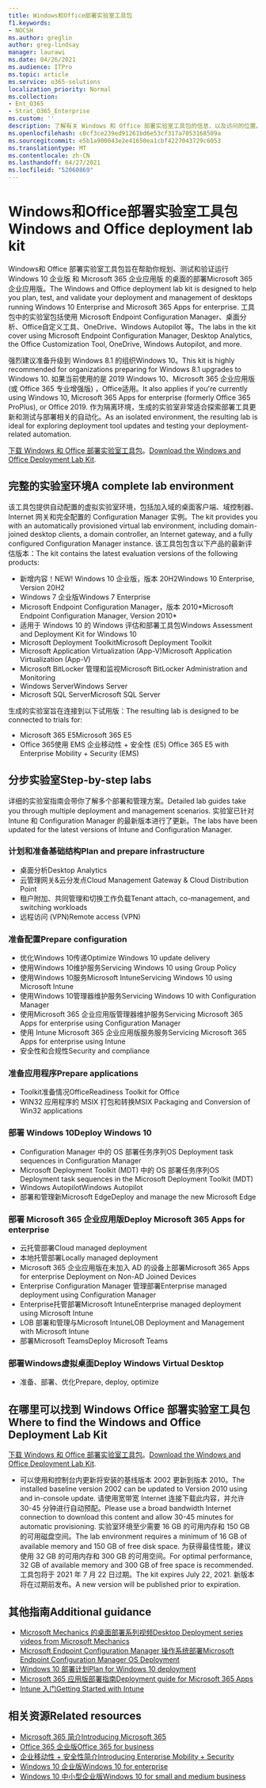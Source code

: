 ```yaml
---
title: Windows和Office部署实验室工具包
f1.keywords:
- NOCSH
ms.author: greglin
author: greg-lindsay
manager: laurawi
ms.date: 04/26/2021
ms.audience: ITPro
ms.topic: article
ms.service: o365-solutions
localization_priority: Normal
ms.collection:
- Ent_O365
- Strat_O365_Enterprise
ms.custom: ''
description: 了解有关 Windows 和 Office 部署实验室工具包的信息，以及访问的位置。
ms.openlocfilehash: c0cf3ce239ed91261bd6e53cf317a7053168509a
ms.sourcegitcommit: e5b1a900043e2e41650ea1cbf4227043729c6053
ms.translationtype: MT
ms.contentlocale: zh-CN
ms.lasthandoff: 04/27/2021
ms.locfileid: "52060869"
---
```

# <a name="windows-and-office-deployment-lab-kit"></a><span data-ttu-id="f55d1-103">Windows和Office部署实验室工具包</span><span class="sxs-lookup"><span data-stu-id="f55d1-103">Windows and Office deployment lab kit</span></span>

<span data-ttu-id="f55d1-104">Windows和 Office 部署实验室工具包旨在帮助你规划、测试和验证运行 Windows 10 企业版 和 Microsoft 365 企业应用版 的桌面的部署Microsoft 365 企业应用版。</span><span class="sxs-lookup"><span data-stu-id="f55d1-104">The Windows and Office deployment lab kit is designed to help you plan, test, and validate your deployment and management of desktops running Windows 10 Enterprise and Microsoft 365 Apps for enterprise.</span></span> <span data-ttu-id="f55d1-105">工具包中的实验室包括使用 Microsoft Endpoint Configuration Manager、桌面分析、Office自定义工具、OneDrive、Windows Autopilot 等。</span><span class="sxs-lookup"><span data-stu-id="f55d1-105">The labs in the kit cover using Microsoft Endpoint Configuration Manager, Desktop Analytics, the Office Customization Tool, OneDrive, Windows Autopilot, and more.</span></span>

<span data-ttu-id="f55d1-106">强烈建议准备升级到 Windows 8.1 的组织Windows 10。</span><span class="sxs-lookup"><span data-stu-id="f55d1-106">This kit is highly recommended for organizations preparing for Windows 8.1 upgrades to Windows 10.</span></span> <span data-ttu-id="f55d1-107">如果当前使用的是 2019 Windows 10、Microsoft 365 企业应用版 (或 Office 365 专业增强版) ，Office适用。</span><span class="sxs-lookup"><span data-stu-id="f55d1-107">It also applies if you're currently using Windows 10, Microsoft 365 Apps for enterprise (formerly Office 365 ProPlus), or Office 2019.</span></span> <span data-ttu-id="f55d1-108">作为隔离环境，生成的实验室非常适合探索部署工具更新和测试与部署相关的自动化。</span><span class="sxs-lookup"><span data-stu-id="f55d1-108">As an isolated environment, the resulting lab is ideal for exploring deployment tool updates and testing your deployment-related automation.</span></span>

<span data-ttu-id="f55d1-109">[下载 Windows 和 Office 部署实验室工具包](https://www.microsoft.com/evalcenter/evaluate-lab-kit)。</span><span class="sxs-lookup"><span data-stu-id="f55d1-109">[Download the Windows and Office Deployment Lab Kit](https://www.microsoft.com/evalcenter/evaluate-lab-kit).</span></span>

## <a name="a-complete-lab-environment"></a><span data-ttu-id="f55d1-110">完整的实验室环境</span><span class="sxs-lookup"><span data-stu-id="f55d1-110">A complete lab environment</span></span>

<span data-ttu-id="f55d1-111">该工具包提供自动配置的虚拟实验室环境，包括加入域的桌面客户端、域控制器、Internet 网关和完全配置的 Configuration Manager 实例。</span><span class="sxs-lookup"><span data-stu-id="f55d1-111">The kit provides you with an automatically provisioned virtual lab environment, including domain-joined desktop clients, a domain controller, an Internet gateway, and a fully configured Configuration Manager instance.</span></span> <span data-ttu-id="f55d1-112">该工具包包含以下产品的最新评估版本：</span><span class="sxs-lookup"><span data-stu-id="f55d1-112">The kit contains the latest evaluation versions of the following products:</span></span>

  - <span data-ttu-id="f55d1-113">新增内容！</span><span class="sxs-lookup"><span data-stu-id="f55d1-113">NEW!</span></span> <span data-ttu-id="f55d1-114">Windows 10 企业版，版本 20H2</span><span class="sxs-lookup"><span data-stu-id="f55d1-114">Windows 10 Enterprise, Version 20H2</span></span>
  - <span data-ttu-id="f55d1-115">Windows 7 企业版</span><span class="sxs-lookup"><span data-stu-id="f55d1-115">Windows 7 Enterprise</span></span>
  - <span data-ttu-id="f55d1-116">Microsoft Endpoint Configuration Manager，版本 2010\*</span><span class="sxs-lookup"><span data-stu-id="f55d1-116">Microsoft Endpoint Configuration Manager, Version 2010\*</span></span>
  - <span data-ttu-id="f55d1-117">适用于 Windows 10 的 Windows 评估和部署工具包</span><span class="sxs-lookup"><span data-stu-id="f55d1-117">Windows Assessment and Deployment Kit for Windows 10</span></span>
  - <span data-ttu-id="f55d1-118">Microsoft Deployment Toolkit</span><span class="sxs-lookup"><span data-stu-id="f55d1-118">Microsoft Deployment Toolkit</span></span>
  - <span data-ttu-id="f55d1-119">Microsoft Application Virtualization (App-V)</span><span class="sxs-lookup"><span data-stu-id="f55d1-119">Microsoft Application Virtualization (App-V)</span></span>
  - <span data-ttu-id="f55d1-120">Microsoft BitLocker 管理和监视</span><span class="sxs-lookup"><span data-stu-id="f55d1-120">Microsoft BitLocker Administration and Monitoring</span></span> 
  - <span data-ttu-id="f55d1-121">Windows Server</span><span class="sxs-lookup"><span data-stu-id="f55d1-121">Windows Server</span></span> 
  - <span data-ttu-id="f55d1-122">Microsoft SQL Server</span><span class="sxs-lookup"><span data-stu-id="f55d1-122">Microsoft SQL Server</span></span> 

<span data-ttu-id="f55d1-123">生成的实验室旨在连接到以下试用版：</span><span class="sxs-lookup"><span data-stu-id="f55d1-123">The resulting lab is designed to be connected to trials for:</span></span> 

  - <span data-ttu-id="f55d1-124">Microsoft 365 E5</span><span class="sxs-lookup"><span data-stu-id="f55d1-124">Microsoft 365 E5</span></span>
  - <span data-ttu-id="f55d1-125">Office 365使用 EMS 企业移动性 + 安全性 (E5) </span><span class="sxs-lookup"><span data-stu-id="f55d1-125">Office 365 E5 with Enterprise Mobility + Security (EMS)</span></span>

## <a name="step-by-step-labs"></a><span data-ttu-id="f55d1-126">分步实验室</span><span class="sxs-lookup"><span data-stu-id="f55d1-126">Step-by-step labs</span></span>

<span data-ttu-id="f55d1-127">详细的实验室指南会带你了解多个部署和管理方案。</span><span class="sxs-lookup"><span data-stu-id="f55d1-127">Detailed lab guides take you through multiple deployment and management scenarios.</span></span> <span data-ttu-id="f55d1-128">实验室已针对 Intune 和 Configuration Manager 的最新版本进行了更新。</span><span class="sxs-lookup"><span data-stu-id="f55d1-128">The labs have been updated for the latest versions of Intune and Configuration Manager.</span></span> 

### <a name="plan-and-prepare-infrastructure"></a><span data-ttu-id="f55d1-129">计划和准备基础结构</span><span class="sxs-lookup"><span data-stu-id="f55d1-129">Plan and prepare infrastructure</span></span> 
- <span data-ttu-id="f55d1-130">桌面分析</span><span class="sxs-lookup"><span data-stu-id="f55d1-130">Desktop Analytics</span></span> 
- <span data-ttu-id="f55d1-131">云管理网关&云分发点</span><span class="sxs-lookup"><span data-stu-id="f55d1-131">Cloud Management Gateway & Cloud Distribution Point</span></span> 
- <span data-ttu-id="f55d1-132">租户附加、共同管理和切换工作负载</span><span class="sxs-lookup"><span data-stu-id="f55d1-132">Tenant attach, co-management, and switching workloads</span></span> 
- <span data-ttu-id="f55d1-133">远程访问 (VPN)</span><span class="sxs-lookup"><span data-stu-id="f55d1-133">Remote access (VPN)</span></span> 

### <a name="prepare-configuration"></a><span data-ttu-id="f55d1-134">准备配置</span><span class="sxs-lookup"><span data-stu-id="f55d1-134">Prepare configuration</span></span>   

- <span data-ttu-id="f55d1-135">优化Windows 10传递</span><span class="sxs-lookup"><span data-stu-id="f55d1-135">Optimize Windows 10 update delivery</span></span>   
- <span data-ttu-id="f55d1-136">使用Windows 10维护服务</span><span class="sxs-lookup"><span data-stu-id="f55d1-136">Servicing Windows 10 using Group Policy</span></span>
- <span data-ttu-id="f55d1-137">使用Windows 10服务Microsoft Intune</span><span class="sxs-lookup"><span data-stu-id="f55d1-137">Servicing Windows 10 using Microsoft Intune</span></span>   
- <span data-ttu-id="f55d1-138">使用Windows 10管理器维护服务</span><span class="sxs-lookup"><span data-stu-id="f55d1-138">Servicing Windows 10 with Configuration Manager</span></span>   
- <span data-ttu-id="f55d1-139">使用Microsoft 365 企业应用版管理器维护服务</span><span class="sxs-lookup"><span data-stu-id="f55d1-139">Servicing Microsoft 365 Apps for enterprise using Configuration Manager</span></span>   
- <span data-ttu-id="f55d1-140">使用 Intune Microsoft 365 企业应用版服务服务</span><span class="sxs-lookup"><span data-stu-id="f55d1-140">Servicing Microsoft 365 Apps for enterprise using Intune</span></span>  
- <span data-ttu-id="f55d1-141">安全性和合规性</span><span class="sxs-lookup"><span data-stu-id="f55d1-141">Security and compliance</span></span>   

### <a name="prepare-applications"></a><span data-ttu-id="f55d1-142">准备应用程序</span><span class="sxs-lookup"><span data-stu-id="f55d1-142">Prepare applications</span></span>    

- <span data-ttu-id="f55d1-143">Toolkit准备情况Office</span><span class="sxs-lookup"><span data-stu-id="f55d1-143">Readiness Toolkit for Office</span></span>  
- <span data-ttu-id="f55d1-144">WIN32 应用程序的 MSIX 打包和转换</span><span class="sxs-lookup"><span data-stu-id="f55d1-144">MSIX Packaging and Conversion of Win32 applications</span></span>   

### <a name="deploy-windows-10"></a><span data-ttu-id="f55d1-145">部署 Windows 10</span><span class="sxs-lookup"><span data-stu-id="f55d1-145">Deploy Windows 10</span></span>   

- <span data-ttu-id="f55d1-146">Configuration Manager 中的 OS 部署任务序列</span><span class="sxs-lookup"><span data-stu-id="f55d1-146">OS Deployment task sequences in Configuration Manager</span></span>
- <span data-ttu-id="f55d1-147">Microsoft Deployment Toolkit (MDT) 中的 OS 部署任务序列</span><span class="sxs-lookup"><span data-stu-id="f55d1-147">OS Deployment task sequences in the Microsoft Deployment Toolkit (MDT)</span></span>
- <span data-ttu-id="f55d1-148">Windows Autopilot</span><span class="sxs-lookup"><span data-stu-id="f55d1-148">Windows Autopilot</span></span>
- <span data-ttu-id="f55d1-149">部署和管理新Microsoft Edge</span><span class="sxs-lookup"><span data-stu-id="f55d1-149">Deploy and manage the new Microsoft Edge</span></span>  

### <a name="deploy-microsoft-365-apps-for-enterprise"></a><span data-ttu-id="f55d1-150">部署 Microsoft 365 企业应用版</span><span class="sxs-lookup"><span data-stu-id="f55d1-150">Deploy Microsoft 365 Apps for enterprise</span></span>    

- <span data-ttu-id="f55d1-151">云托管部署</span><span class="sxs-lookup"><span data-stu-id="f55d1-151">Cloud managed deployment</span></span>  
- <span data-ttu-id="f55d1-152">本地托管部署</span><span class="sxs-lookup"><span data-stu-id="f55d1-152">Locally managed deployment</span></span>    
- <span data-ttu-id="f55d1-153">Microsoft 365 企业应用版在未加入 AD 的设备上部署</span><span class="sxs-lookup"><span data-stu-id="f55d1-153">Microsoft 365 Apps for enterprise Deployment on Non-AD Joined Devices</span></span> 
- <span data-ttu-id="f55d1-154">Enterprise Configuration Manager 管理部署</span><span class="sxs-lookup"><span data-stu-id="f55d1-154">Enterprise managed deployment using Configuration Manager</span></span>
- <span data-ttu-id="f55d1-155">Enterprise托管部署Microsoft Intune</span><span class="sxs-lookup"><span data-stu-id="f55d1-155">Enterprise managed deployment using Microsoft Intune</span></span>  
- <span data-ttu-id="f55d1-156">LOB 部署和管理与Microsoft Intune</span><span class="sxs-lookup"><span data-stu-id="f55d1-156">LOB Deployment and Management with Microsoft Intune</span></span>
- <span data-ttu-id="f55d1-157">部署Microsoft Teams</span><span class="sxs-lookup"><span data-stu-id="f55d1-157">Deploy Microsoft Teams</span></span>

### <a name="deploy-windows-virtual-desktop"></a><span data-ttu-id="f55d1-158">部署Windows虚拟桌面</span><span class="sxs-lookup"><span data-stu-id="f55d1-158">Deploy Windows Virtual Desktop</span></span>  

- <span data-ttu-id="f55d1-159">准备、部署、优化</span><span class="sxs-lookup"><span data-stu-id="f55d1-159">Prepare, deploy, optimize</span></span>
 
## <a name="where-to-find-the-windows-and-office-deployment-lab-kit"></a><span data-ttu-id="f55d1-160">在哪里可以找到 Windows Office 部署实验室工具包</span><span class="sxs-lookup"><span data-stu-id="f55d1-160">Where to find the Windows and Office Deployment Lab Kit</span></span>

<span data-ttu-id="f55d1-161">[下载 Windows 和 Office 部署实验室工具包](https://www.microsoft.com/evalcenter/evaluate-lab-kit)。</span><span class="sxs-lookup"><span data-stu-id="f55d1-161">[Download the Windows and Office Deployment Lab Kit](https://www.microsoft.com/evalcenter/evaluate-lab-kit).</span></span>

* <span data-ttu-id="f55d1-162">可以使用和控制台内更新将安装的基线版本 2002 更新到版本 2010。</span><span class="sxs-lookup"><span data-stu-id="f55d1-162">The installed baseline version 2002 can be updated to Version 2010 using and in-console update.</span></span> <span data-ttu-id="f55d1-163">请使用宽带宽 Internet 连接下载此内容，并允许 30-45 分钟进行自动预配。</span><span class="sxs-lookup"><span data-stu-id="f55d1-163">Please use a broad bandwidth Internet connection to download this content and allow 30-45 minutes for automatic provisioning.</span></span> <span data-ttu-id="f55d1-164">实验室环境至少需要 16 GB 的可用内存和 150 GB 的可用磁盘空间。</span><span class="sxs-lookup"><span data-stu-id="f55d1-164">The lab environment requires a minimum of 16 GB of available memory and 150 GB of free disk space.</span></span> <span data-ttu-id="f55d1-165">为获得最佳性能，建议使用 32 GB 的可用内存和 300 GB 的可用空间。</span><span class="sxs-lookup"><span data-stu-id="f55d1-165">For optimal performance, 32 GB of available memory and 300 GB of free space is recommended.</span></span> <span data-ttu-id="f55d1-166">工具包将于 2021 年 7 月 22 日过期。</span><span class="sxs-lookup"><span data-stu-id="f55d1-166">The kit expires July 22, 2021.</span></span> <span data-ttu-id="f55d1-167">新版本将在过期前发布。</span><span class="sxs-lookup"><span data-stu-id="f55d1-167">A new version will be published prior to expiration.</span></span>

## <a name="additional-guidance"></a><span data-ttu-id="f55d1-168">其他指南</span><span class="sxs-lookup"><span data-stu-id="f55d1-168">Additional guidance</span></span>

  - [<span data-ttu-id="f55d1-169">Microsoft Mechanics 的桌面部署系列视频</span><span class="sxs-lookup"><span data-stu-id="f55d1-169">Desktop Deployment series videos from Microsoft Mechanics</span></span>](https://www.aka.ms/watchhowtoshift)
  - [<span data-ttu-id="f55d1-170">Microsoft Endpoint Configuration Manager 操作系统部署</span><span class="sxs-lookup"><span data-stu-id="f55d1-170">Microsoft Endpoint Configuration Manager OS Deployment</span></span>](/mem/configmgr/osd/understand/introduction-to-operating-system-deployment)
  - [<span data-ttu-id="f55d1-171">Windows 10 部署计划</span><span class="sxs-lookup"><span data-stu-id="f55d1-171">Plan for Windows 10 deployment</span></span>](/windows/deployment/planning/index)
  - [<span data-ttu-id="f55d1-172">Microsoft 365 应用版部署指南</span><span class="sxs-lookup"><span data-stu-id="f55d1-172">Deployment guide for Microsoft 365 Apps</span></span>](/deployoffice/deployment-guide-microsoft-365-apps)
  - [<span data-ttu-id="f55d1-173">Intune 入门</span><span class="sxs-lookup"><span data-stu-id="f55d1-173">Getting Started with Intune</span></span>](/intune/get-started-evaluation)

## <a name="related-resources"></a><span data-ttu-id="f55d1-174">相关资源</span><span class="sxs-lookup"><span data-stu-id="f55d1-174">Related resources</span></span>

  - [<span data-ttu-id="f55d1-175">Microsoft 365 简介</span><span class="sxs-lookup"><span data-stu-id="f55d1-175">Introducing Microsoft 365</span></span>](https://www.microsoft.com/microsoft-365/default.aspx)
  - [<span data-ttu-id="f55d1-176">Office 365 企业版</span><span class="sxs-lookup"><span data-stu-id="f55d1-176">Office 365 for business</span></span>](https://products.office.com/business/office)
  - [<span data-ttu-id="f55d1-177">企业移动性 + 安全性简介</span><span class="sxs-lookup"><span data-stu-id="f55d1-177">Introducing Enterprise Mobility + Security</span></span>](https://www.microsoft.com/cloud-platform/enterprise-mobility-security)
  - [<span data-ttu-id="f55d1-178">Windows 10 企业版</span><span class="sxs-lookup"><span data-stu-id="f55d1-178">Windows 10 for enterprise</span></span>](https://www.microsoft.com/WindowsForBusiness/windows-for-enterprise)
  - [<span data-ttu-id="f55d1-179">Windows 10 中小型企业版</span><span class="sxs-lookup"><span data-stu-id="f55d1-179">Windows 10 for small and medium business</span></span>](https://www.microsoft.com/WindowsForBusiness/windows-for-small-business)
